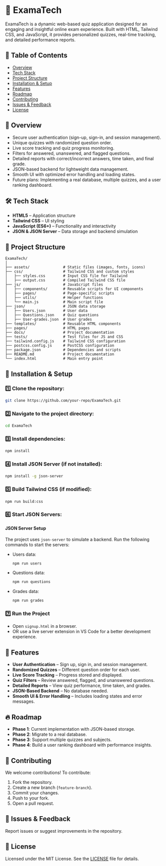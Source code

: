 # 📌 ExamaTech

ExamaTech is a dynamic web-based quiz application designed for an engaging and insightful online exam experience. Built with HTML, Tailwind CSS, and JavaScript, it provides personalized quizzes, real-time tracking, and detailed performance reports.

## 📑 Table of Contents

- [Overview](#overview)
- [Tech Stack](#-tech-stack)
- [Project Structure](#-project-structure)
- [Installation & Setup](#-installation--setup)
- [Features](#-features)
- [Roadmap](#-roadmap)
- [Contributing](#-contributing)
- [Issues & Feedback](#-issues--feedback)
- [License](#-license)

## 🚀 Overview

- Secure user authentication (sign-up, sign-in, and session management).
- Unique quizzes with randomized question order.
- Live score tracking and quiz progress monitoring.
- Filters for answered, unanswered, and flagged questions.
- Detailed reports with correct/incorrect answers, time taken, and final grade.
- JSON-based backend for lightweight data management.
- Smooth UI with optimized error handling and loading states.
- Future plans: Implementing a real database, multiple quizzes, and a user ranking dashboard.

## 🛠 Tech Stack

- **HTML5** – Application structure
- **Tailwind CSS** – UI styling
- **JavaScript (ES6+)** – Functionality and interactivity
- **JSON & JSON Server** – Data storage and backend simulation

## 📂 Project Structure

```
ExamaTech/
│
├── assets/               # Static files (images, fonts, icons)
├── css/                  # Tailwind CSS and custom styles
│   ├── styles.css        # Input CSS file for Tailwind
│   ├── output.css        # Compiled Tailwind CSS file
├── js/                   # JavaScript files
│   ├── components/       # Reusable scripts for UI components
│   ├── pages/            # Page-specific scripts
│   ├── utils/            # Helper functions
│   └── main.js           # Main script file
├── json/                 # JSON data storage
│   ├── Users.json        # User data
│   ├── Questions.json    # Quiz questions
│   ├── User-grades.json  # User grades
├── templates/            # Reusable HTML components
├── pages/                # HTML pages
├── docs/                 # Project documentation
├── tests/                # Test files for JS and CSS
├── tailwind.config.js    # Tailwind CSS configuration
├── postcss.config.js     # PostCSS configuration
├── package.json          # Dependencies and scripts
├── README.md             # Project documentation
└── index.html            # Main entry point
```

## 🚀 Installation & Setup

### 1️⃣ Clone the repository:

```sh
git clone https://github.com/your-repo/ExamaTech.git
```

### 2️⃣ Navigate to the project directory:

```sh
cd ExamaTech
```

### 3️⃣ Install dependencies:

```sh
npm install
```

### 4️⃣ Install JSON Server (if not installed):

```sh
npm install -g json-server
```

### 5️⃣ Build Tailwind CSS (if modified):

```sh
npm run build:css
```

### 6️⃣ Start JSON Servers:

#### JSON Server Setup

The project uses `json-server` to simulate a backend. Run the following commands to start the servers:

- Users data:
  ```sh
  npm run users
  ```
- Questions data:
  ```sh
  npm run questions
  ```
- Grades data:
  ```sh
  npm run grades
  ```

### 7️⃣ Run the Project

- Open `signup.html` in a browser.
- OR use a live server extension in VS Code for a better development experience.

## 📜 Features

- **User Authentication** – Sign up, sign in, and session management.
- **Randomized Quizzes** – Different question order for each user.
- **Live Score Tracking** – Progress stored and displayed.
- **Quiz Filters** – Review answered, flagged, and unanswered questions.
- **Detailed Reports** – View quiz performance, time taken, and grades.
- **JSON-Based Backend** – No database needed.
- **Smooth UI & Error Handling** – Includes loading states and error messages.

## 🔥 Roadmap

- **Phase 1**: Current implementation with JSON-based storage.
- **Phase 2**: Migrate to a real database.
- **Phase 3**: Support multiple quizzes and subjects.
- **Phase 4**: Build a user ranking dashboard with performance insights.

## 🤝 Contributing

We welcome contributions! To contribute:

1. Fork the repository.
2. Create a new branch (`feature-branch`).
3. Commit your changes.
4. Push to your fork.
5. Open a pull request.

## 🐞 Issues & Feedback

Report issues or suggest improvements in the repository.

## 📄 License

Licensed under the MIT License. See the [LICENSE](LICENSE) file for details.
